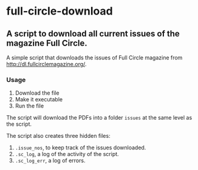 # full-circle-download

## A script to download all current issues of the magazine Full Circle.

A simple script that downloads the issues of Full Circle magazine from http://dl.fullcirclemagazine.org/.

### Usage
1. Download the file
2. Make it executable
3. Run the file

The script will download the PDFs into a folder `issues` at the same level as the script.

The script also creates three hidden files:

1. `.issue_nos`, to keep track of the issues downloaded.
2. `.sc_log`, a log of the activity of the script.
3. `.sc_log_err`, a log of errors.

